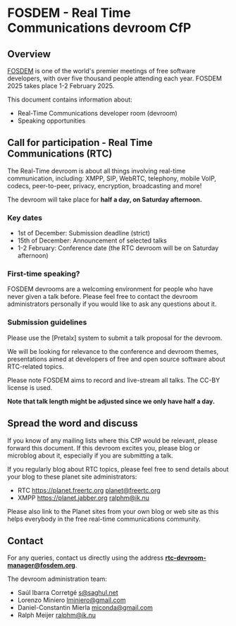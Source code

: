 # FOSDEM - Real Time Communications devroom CfP

## Overview

[FOSDEM] is one of the world's premier meetings of free software developers,
with over five thousand people attending each year. FOSDEM 2025
takes place 1-2 February 2025.

This document contains information about:

- Real-Time Communications developer room (devroom)
- Speaking opportunities

## Call for participation - Real Time Communications (RTC)

The Real-Time devroom is about all things involving real-time communication,
including: XMPP, SIP, WebRTC, telephony, mobile VoIP, codecs, peer-to-peer,
privacy, encryption, broadcasting and more!

The devroom will take place for **half a day, on Saturday afternoon.**

### Key dates

- 1st of December: Submission deadline (strict)
- 15th of December: Announcement of selected talks
- 1-2 February: Conference date (the RTC devroom will be on Saturday afternoon)

### First-time speaking?

FOSDEM devrooms are a welcoming environment for people who have never
given a talk before. Please feel free to contact the devroom administrators
personally if you would like to ask any questions about it.

### Submission guidelines

Please use the [Pretalx] system to submit a talk proposal for the
devroom.

We will be looking for relevance to the conference and devroom themes,
presentations aimed at developers of free and open source software about
RTC-related topics.

Please note FOSDEM aims to record and live-stream all talks.
The CC-BY license is used.

**Note that talk length might be adjusted since we only have half a day.**

## Spread the word and discuss

If you know of any mailing lists where this CfP would be relevant, please
forward this document. If this devroom excites you, please blog or microblog
about it, especially if you are submitting a talk.

If you regularly blog about RTC topics, please feel free to send details about
your blog to these planet site administrators:

- RTC     https://planet.freertc.org    planet@freertc.org
- XMPP    https://planet.jabber.org     ralphm@ik.nu

Please also link to the Planet sites from your own blog or web site as
this helps everybody in the free real-time communications community.

## Contact

For any queries, contact us directly using the address
**rtc-devroom-manager@fosdem.org**.

The devroom administration team:

- Saúl Ibarra Corretgé <s@saghul.net>
- Lorenzo Miniero <lminiero@gmail.com>
- Daniel-Constantin Mierla <miconda@gmail.com>
- Ralph Meijer <ralphm@ik.nu>

[FOSDEM]: https://fosdem.org
[Pentalax]: https://fosdem.org/submit
